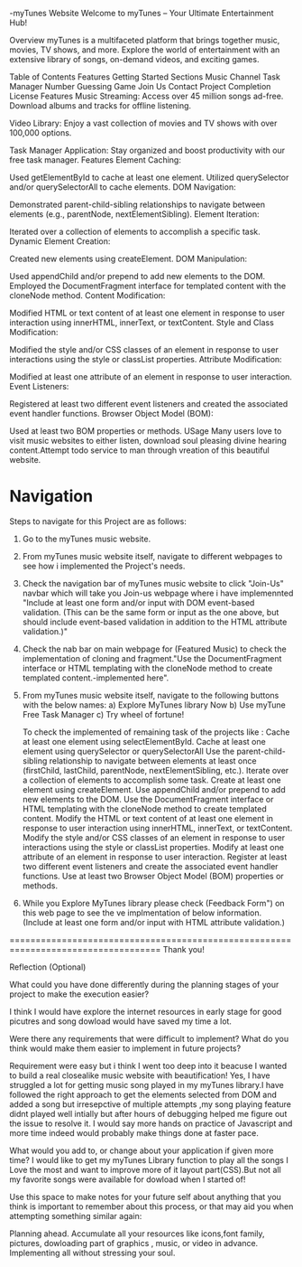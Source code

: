 
-myTunes Website
Welcome to myTunes – Your Ultimate Entertainment Hub!

Overview
myTunes is a multifaceted platform that brings together music, movies, TV shows, and more. Explore the world of entertainment with an extensive library of songs, on-demand videos, and exciting games.

Table of Contents
Features
Getting Started
Sections
Music Channel
Task Manager
Number Guessing Game
Join Us
Contact
Project Completion
License
Features
Music Streaming: Access over 45 million songs ad-free. Download albums and tracks for offline listening.

Video Library: Enjoy a vast collection of movies and TV shows with over 100,000 options.

Task Manager Application: Stay organized and boost productivity with our free task manager.
Features
Element Caching:

Used getElementById to cache at least one element.
Utilized querySelector and/or querySelectorAll to cache elements.
DOM Navigation:

Demonstrated parent-child-sibling relationships to navigate between elements (e.g., parentNode, nextElementSibling).
Element Iteration:

Iterated over a collection of elements to accomplish a specific task.
Dynamic Element Creation:

Created new elements using createElement.
DOM Manipulation:

Used appendChild and/or prepend to add new elements to the DOM.
Employed the DocumentFragment interface for templated content with the cloneNode method.
Content Modification:

Modified HTML or text content of at least one element in response to user interaction using innerHTML, innerText, or textContent.
Style and Class Modification:

Modified the style and/or CSS classes of an element in response to user interactions using the style or classList properties.
Attribute Modification:

Modified at least one attribute of an element in response to user interaction.
Event Listeners:

Registered at least two different event listeners and created the associated event handler functions.
Browser Object Model (BOM):

Used at least two BOM properties or methods.
USage
Many users love to visit music websites to either listen, download soul pleasing divine hearing content.Attempt todo service to man through vreation of this beautiful website.

Navigation
==============================================================================
Steps to navigate for this Project are as follows:
1. Go to the myTunes music website.
2. From myTunes music website itself, navigate to different webpages to see how i implemented the Project's needs.
3. Check the navigation bar of myTunes music website to click "Join-Us" navbar which will take you Join-us webpage where i have implemennted "Include at least one form and/or input with DOM event-based validation. (This can be the same form or input as the one above, but should include event-based validation in addition to the HTML attribute validation.)"
4. Check the nab bar on main webpage for (Featured Music) to check the implementation of cloning and fragment."Use the DocumentFragment interface or HTML templating with the cloneNode method to create templated content.-implemented here".
5. From myTunes music website itself, navigate to the following buttons with the below names:
  a) Explore MyTunes library Now
   b) Use myTune Free Task Manager
   c) Try wheel of fortune!
   
   To check the implemented of remaining task of the projects like :
   Cache at least one element using selectElementById.
   Cache at least one element using querySelector or querySelectorAll
   Use the parent-child-sibling relationship to navigate between elements at least once (firstChild, lastChild, parentNode, nextElementSibling, etc.).
Iterate over a collection of elements to accomplish some task.
Create at least one element using createElement.
Use appendChild and/or prepend to add new elements to the DOM.
Use the DocumentFragment interface or HTML templating with the cloneNode method to create templated content.
Modify the HTML or text content of at least one element in response to user interaction using innerHTML, innerText, or textContent.
Modify the style and/or CSS classes of an element in response to user interactions using the style or classList properties.
Modify at least one attribute of an element in response to user interaction.
Register at least two different event listeners and create the associated event handler functions.
Use at least two Browser Object Model (BOM) properties or methods.
6. While you Explore MyTunes library please check (Feedback Form") on this web page to see the ve implmentation of below information.
(Include at least one form and/or input with HTML attribute validation.)

===================================================================================
Thank you!


Reflection (Optional)

What could you have done differently during the planning stages of your project to make the execution easier?

I think I would have explore the internet resources in early stage for good picutres and song dowload would have saved my time a lot.

Were there any requirements that were difficult to implement? What do you think would make them easier to implement in future projects?

Requirement were easy but i think I went too deep into it beacuse I wanted to build a real closealike music website with beautification!
Yes, I have struggled a lot for getting music song played in my myTunes library.I have followed the right approach to get the elements selected from DOM and added a song but irresepctive of multiple attempts ,my song playing feature didnt played well intially but after hours of debugging helped me figure out the issue to resolve it.
I would say more hands on practice of Javascript and more time indeed would probably make things done at faster pace.

What would you add to, or change about your application if given more time?
I would like to get my myTunes Library function to play all the songs I Love the most and want to improve more of it layout part(CSS).But not all my favorite songs were available for dowload when I started of!

Use this space to make notes for your future self about anything that you think is important to remember about this process, or that may aid you when attempting something similar again:

Planning ahead.
Accumulate all your resources like icons,font family, pictures, dowloading part of graphics , music, or video in advance.
Implementing all without stressing your soul.
